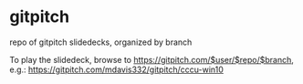 # gitpitch
repo of gitpitch slidedecks, organized by branch

To play the slidedeck, browse to https://gitpitch.com/$user/$repo/$branch, e.g.: https://gitpitch.com/mdavis332/gitpitch/cccu-win10
